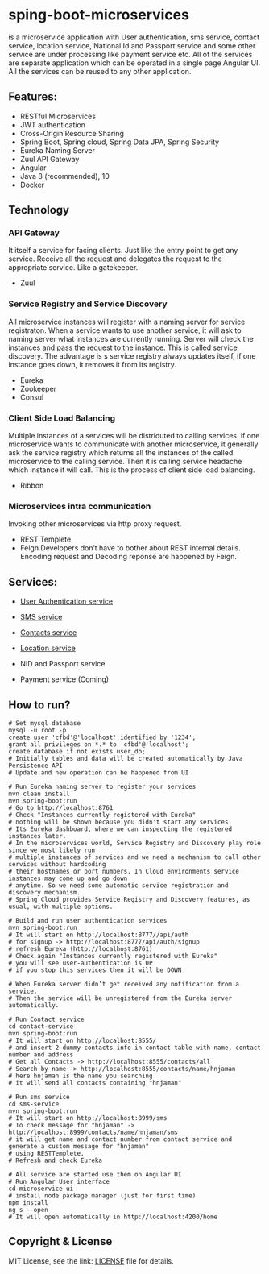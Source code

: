 # sping-boot-microservices
is a microservice application with User authentication, sms service, contact service, location service,
National Id and Passport service and some other service are under processing like payment service etc.
All of the services are separate application which can be operated in a single page
Angular UI. All the services can be reused to any other application.

## Features:
- RESTful Microservices
- JWT authentication
- Cross-Origin Resource Sharing
- Spring Boot, Spring cloud, Spring Data JPA, Spring Security
- Eureka Naming Server
- Zuul API Gateway
- Angular
- Java 8 (recommended), 10
- Docker

## Technology

### API Gateway
It itself a service for facing clients. Just like the entry point to get any service.
Receive all the request and delegates the request to the appropriate service.
Like a gatekeeper.
- Zuul

### Service Registry and Service Discovery
All microservice instances will register with a naming server for service registraton. When a service wants 
to use another service, it will ask to naming server what instances are currently running. Server will check
the instances and pass the request to the instance. This is called service discovery.
The advantage is s service registry always updates itself, if one instance goes down, 
it removes it from its registry.
- Eureka
- Zookeeper
- Consul

### Client Side Load Balancing
Multiple instances of a services will be distriduted to calling services.
if one microservice wants to communicate with another microservice, 
it generally ask the service registry which returns all the instances of the 
called microservice to the calling service. Then it is calling service headache 
which instance it will call. This is the process of client side load balancing.
- Ribbon

### Microservices intra communication
Invoking other microservices via http proxy request.
- REST Templete
- Feign
Developers don’t have to bother about REST internal details. Encoding request and 
Decoding reponse are happened by Feign.


## Services:
 
 - [User Authentication service](https://github.com/hnjaman/sping-boot-microservices/tree/master/user-authentication)
  
 - [SMS service](https://github.com/hnjaman/sping-boot-microservices/tree/master/sms-service)
 
 - [Contacts service](https://github.com/hnjaman/spring-boot-microservices/tree/master/contact-service)
  
 - [Location service](https://github.com/hnjaman/sping-boot-microservices/tree/master/location-service)
 
 - NID and Passport service
 
 - Payment service (Coming)
  
##  How to run?

```
# Set mysql database 
mysql -u root -p
create user 'cfbd'@'localhost' identified by '1234';
grant all privileges on *.* to 'cfbd'@'localhost';
create database if not exists user_db;
# Initially tables and data will be created automatically by Java Persistence API
# Update and new operation can be happened from UI
```

```
# Run Eureka naming server to register your services  
mvn clean install
mvn spring-boot:run
# Go to http://localhost:8761
# Check "Instances currently registered with Eureka"
# nothing will be shown because you didn't start any services
# Its Eureka dashboard, where we can inspecting the registered instances later. 
# In the microservices world, Service Registry and Discovery play role since we most likely run 
# multiple instances of services and we need a mechanism to call other services without hardcoding
# their hostnames or port numbers. In Cloud environments service instances may come up and go down
# anytime. So we need some automatic service registration and discovery mechanism. 
# Spring Cloud provides Service Registry and Discovery features, as usual, with multiple options.
```

```
# Build and run user authentication services  
mvn spring-boot:run
# It will start on http://localhost:8777//api/auth
# for signup -> http://localhost:8777/api/auth/signup
# refresh Eureka (http://localhost:8761)
# Check again "Instances currently registered with Eureka"
# you will see user-authentication is UP
# if you stop this services then it will be DOWN

# When Eureka server didn’t get received any notification from a service. 
# Then the service will be unregistered from the Eureka server automatically.
```

```
# Run Contact service
cd contact-service
mvn spring-boot:run
# It will start on http://localhost:8555/
# and insert 2 dummy contacts info in contact table with name, contact number and address
# Get all Contacts -> http://localhost:8555/contacts/all
# Search by name -> http://localhost:8555/contacts/name/hnjaman
# here hnjaman is the name you searching 
# it will send all contacts containing "hnjaman"
```

```
# Run sms service
cd sms-service
mvn spring-boot:run
# It will start on http://localhost:8999/sms
# To check message for "hnjaman" -> http://localhost:8999/contacts/name/hnjaman/sms
# it will get name and contact number from contact service and generate a custom message for "hnjaman"
# using RESTTemplete.
# Refresh and check Eureka
```

```
# All service are started use them on Angular UI
# Run Angular User interface
cd microservice-ui
# install node package manager (just for first time)
npm install
ng s --open
# It will open automatically in http://localhost:4200/home
```

## Copyright & License

MIT License, see the link: [LICENSE](https://github.com/hnjaman/sping-boot-microservices/blob/master/LICENSE) file for details.
